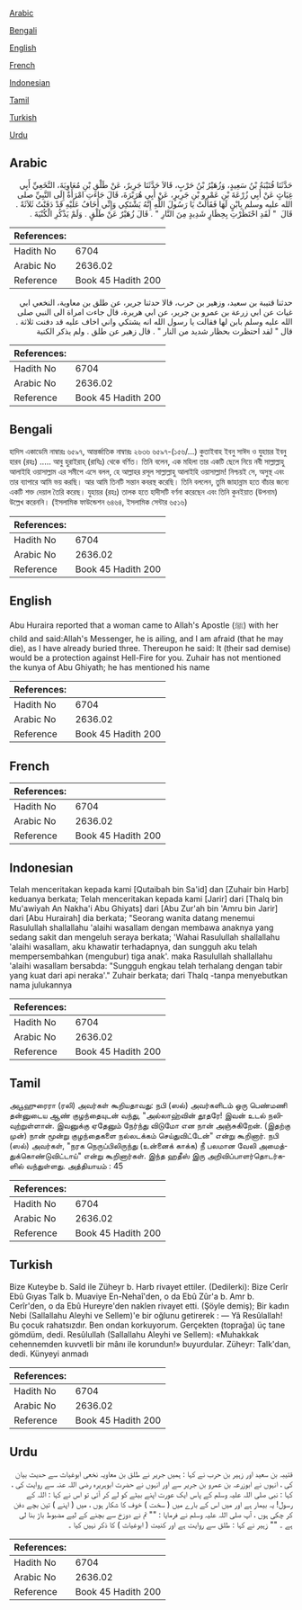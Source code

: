 [Arabic](#arabic)

[Bengali](#bengali)

[English](#english)

[French](#french)

[Indonesian](#indonesian)

[Tamil](#tamil)

[Turkish](#turkish)

[Urdu](#urdu)

## Arabic


<div dir="rtl" lang="ar" style={{fontSize:'larger',backgroundColor:'#f8f9fa',padding:20}}>
حَدَّثَنَا قُتَيْبَةُ بْنُ سَعِيدٍ، وَزُهَيْرُ بْنُ حَرْبٍ، قَالاَ حَدَّثَنَا جَرِيرٌ، عَنْ طَلْقِ بْنِ مُعَاوِيَةَ، النَّخَعِيِّ أَبِي غِيَاثٍ عَنْ أَبِي زُرْعَةَ بْنِ عَمْرِو بْنِ جَرِيرٍ، عَنْ أَبِي هُرَيْرَةَ، قَالَ جَاءَتِ امْرَأَةٌ إِلَى النَّبِيِّ صلى الله عليه وسلم بِابْنٍ لَهَا فَقَالَتْ يَا رَسُولَ اللَّهِ إِنَّهُ يَشْتَكِي وَإِنِّي أَخَافُ عَلَيْهِ قَدْ دَفَنْتُ ثَلاَثَةً ‏.‏ قَالَ ‏ "‏ لَقَدِ احْتَظَرْتِ بِحِظَارٍ شَدِيدٍ مِنَ النَّارِ ‏"‏ ‏.‏ قَالَ زُهَيْرٌ عَنْ طَلْقٍ ‏.‏ وَلَمْ يَذْكُرِ الْكُنْيَةَ ‏.‏
</div>
<div style={{backgroundColor:'#f8f9fa',padding:20, marginBottom: 10}}><table> <thead> <tr> <th>References:</th> <th></th> </tr> </thead> <tbody><tr><td>Hadith No</td><td>6704</td></tr><tr><td>Arabic No</td><td>2636.02</td></tr><tr><td>Reference</td><td>Book 45 Hadith 200</td></tr></tbody></table></div>


<div dir="rtl" lang="ar" style={{fontSize:'larger',backgroundColor:'#f8f9fa',padding:20}}>
حدثنا قتيبة بن سعيد، وزهير بن حرب، قالا حدثنا جرير، عن طلق بن معاوية، النخعي ابي غياث عن ابي زرعة بن عمرو بن جرير، عن ابي هريرة، قال جاءت امراة الى النبي صلى الله عليه وسلم بابن لها فقالت يا رسول الله انه يشتكي واني اخاف عليه قد دفنت ثلاثة . قال " لقد احتظرت بحظار شديد من النار " . قال زهير عن طلق . ولم يذكر الكنية
</div>
<div style={{backgroundColor:'#f8f9fa',padding:20, marginBottom: 10}}><table> <thead> <tr> <th>References:</th> <th></th> </tr> </thead> <tbody><tr><td>Hadith No</td><td>6704</td></tr><tr><td>Arabic No</td><td>2636.02</td></tr><tr><td>Reference</td><td>Book 45 Hadith 200</td></tr></tbody></table></div>

## Bengali


<div dir="ltr" lang="bn" style={{fontSize:'larger',backgroundColor:'#f8f9fa',padding:20}}>
হাদিস একাডেমি নাম্বারঃ ৬৫৯৭, আন্তর্জাতিক নাম্বারঃ ২৬৩৬ ৬৫৯৭-(১৫৬/...) কুতাইবাহ ইবনু সাঈদ ও যুহায়র ইবনু হারব (রহঃ) ..... আবু হুরাইরাহ্ (রাযিঃ) থেকে বর্ণিত। তিনি বলেন, এক মহিলা তার একটি ছেলে নিয়ে নবী সাল্লাল্লাহু আলাইহি ওয়াসাল্লাম এর সমীপে এসে বলল, হে আল্লাহর রসূল সাল্লাল্লাহু আলাইহি ওয়াসাল্লাম! নিশ্চয়ই সে, অসুস্থ এবং তার ব্যাপারে আমি ভয় করছি। আর আমি তিনটি সন্তান কবরস্থ করেছি। তিনি বললেন, তুমি জাহান্নাম হতে বাঁচার জন্যে একটি শক্ত দেয়াল তৈরি করেছ। যুহায়র (রহঃ) তালক হতে হাদীসটি বর্ণনা করেছেন এবং তিনি কুনইয়াত (উপনাম) উল্লেখ করেননি। (ইসলামিক ফাউন্ডেশন ৬৪৬৪, ইসলামিক সেন্টার ৬৫১৬)
</div>
<div style={{backgroundColor:'#f8f9fa',padding:20, marginBottom: 10}}><table> <thead> <tr> <th>References:</th> <th></th> </tr> </thead> <tbody><tr><td>Hadith No</td><td>6704</td></tr><tr><td>Arabic No</td><td>2636.02</td></tr><tr><td>Reference</td><td>Book 45 Hadith 200</td></tr></tbody></table></div>

## English


<div dir="ltr" lang="en" style={{fontSize:'larger',backgroundColor:'#f8f9fa',padding:20}}>
Abu Huraira reported that a woman came to Allah's Apostle (ﷺ) with her child and said:Allah's Messenger, he is ailing, and I am afraid (that he may die), as I have already buried three. Thereupon he said: It (their sad demise) would be a protection against Hell-Fire for you. Zuhair has not mentioned the kunya of Abu Ghiyath; he has mentioned his name
</div>
<div style={{backgroundColor:'#f8f9fa',padding:20, marginBottom: 10}}><table> <thead> <tr> <th>References:</th> <th></th> </tr> </thead> <tbody><tr><td>Hadith No</td><td>6704</td></tr><tr><td>Arabic No</td><td>2636.02</td></tr><tr><td>Reference</td><td>Book 45 Hadith 200</td></tr></tbody></table></div>

## French


<div dir="ltr" lang="fr" style={{fontSize:'larger',backgroundColor:'#f8f9fa',padding:20}}>

</div>
<div style={{backgroundColor:'#f8f9fa',padding:20, marginBottom: 10}}><table> <thead> <tr> <th>References:</th> <th></th> </tr> </thead> <tbody><tr><td>Hadith No</td><td>6704</td></tr><tr><td>Arabic No</td><td>2636.02</td></tr><tr><td>Reference</td><td>Book 45 Hadith 200</td></tr></tbody></table></div>

## Indonesian


<div dir="ltr" lang="id" style={{fontSize:'larger',backgroundColor:'#f8f9fa',padding:20}}>
Telah menceritakan kepada kami [Qutaibah bin Sa'id] dan [Zuhair bin Harb] keduanya berkata; Telah menceritakan kepada kami [Jarir] dari [Thalq bin Mu'awiyah An Nakha'i Abu Ghiyats] dari [Abu Zur'ah bin 'Amru bin Jarir] dari [Abu Hurairah] dia berkata; "Seorang wanita datang menemui Rasulullah shallallahu 'alaihi wasallam dengan membawa anaknya yang sedang sakit dan mengeluh seraya berkata; 'Wahai Rasulullah shallallahu 'alaihi wasallam, aku khawatir terhadapnya, dan sungguh aku telah mempersembahkan (mengubur) tiga anak'. maka Rasulullah shallallahu 'alaihi wasallam bersabda: "Sungguh engkau telah terhalang dengan tabir yang kuat dari api neraka'." Zuhair berkata; dari Thalq -tanpa menyebutkan nama julukannya
</div>
<div style={{backgroundColor:'#f8f9fa',padding:20, marginBottom: 10}}><table> <thead> <tr> <th>References:</th> <th></th> </tr> </thead> <tbody><tr><td>Hadith No</td><td>6704</td></tr><tr><td>Arabic No</td><td>2636.02</td></tr><tr><td>Reference</td><td>Book 45 Hadith 200</td></tr></tbody></table></div>

## Tamil


<div dir="ltr" lang="ta" style={{fontSize:'larger',backgroundColor:'#f8f9fa',padding:20}}>
அபூஹுரைரா (ரலி) அவர்கள் கூறியதாவது: நபி (ஸல்) அவர்களிடம் ஒரு பெண்மணி தன்னுடைய ஆண் குழந்தையுடன் வந்து, "அல்லாஹ்வின் தூதரே! இவன் உடல் நலிவுற்றுள்ளான். இவனுக்கு ஏதேனும் நேர்ந்து விடுமோ என நான் அஞ்சுகிறேன். (இதற்கு முன்) நான் மூன்று குழந்தைகளை நல்லடக்கம் செய்துவிட்டேன்" என்று கூறினார். நபி (ஸல்) அவர்கள், "நரக நெருப்பிலிருந்து (உன்னைக் காக்க) நீ பலமான வேலி அமைத்துக்கொண்டுவிட்டாய்" என்று கூறினார்கள். இந்த ஹதீஸ் இரு அறிவிப்பாளர்தொடர்களில் வந்துள்ளது. அத்தியாயம் : 45
</div>
<div style={{backgroundColor:'#f8f9fa',padding:20, marginBottom: 10}}><table> <thead> <tr> <th>References:</th> <th></th> </tr> </thead> <tbody><tr><td>Hadith No</td><td>6704</td></tr><tr><td>Arabic No</td><td>2636.02</td></tr><tr><td>Reference</td><td>Book 45 Hadith 200</td></tr></tbody></table></div>

## Turkish


<div dir="ltr" lang="tr" style={{fontSize:'larger',backgroundColor:'#f8f9fa',padding:20}}>
Bize Kuteybe b. Saîd ile Züheyr b. Harb rivayet ettiler. (Dedilerki): Bize Cerîr Ebû Gıyas Talk b. Muaviye En-Nehaî'den, o da Ebû Zûr'a b. Amr b. Cerîr'den, o da Ebû Hureyre'den naklen rivayet etti. (Şöyle demiş); Bir kadın Nebi (Sallallahu Aleyhi ve Sellem)'e bir oğlunu getirerek : — Yâ Resûlallah! Bu çocuk rahatsızdır. Ben ondan korkuyorum. Gerçekten (toprağa) üç tane gömdüm, dedi. Resûlullah (Sallallahu Aleyhi ve Sellem): «Muhakkak cehennemden kuvvetli bir mânı ile korundun!» buyurdular. Züheyr: Talk'dan, dedi. Künyeyi anmadı
</div>
<div style={{backgroundColor:'#f8f9fa',padding:20, marginBottom: 10}}><table> <thead> <tr> <th>References:</th> <th></th> </tr> </thead> <tbody><tr><td>Hadith No</td><td>6704</td></tr><tr><td>Arabic No</td><td>2636.02</td></tr><tr><td>Reference</td><td>Book 45 Hadith 200</td></tr></tbody></table></div>

## Urdu


<div dir="rtl" lang="ur" style={{fontSize:'larger',backgroundColor:'#f8f9fa',padding:20}}>
قتیبہ بن سعید اور زہیر بن حرب نے کہا : ہمیں جریر نے طلق بن معاویہ نخعی ابوغیاث سے حدیث بیان کی ، انہوں نے ابوزرعہ بن عمرو بن جریر سے اور انہوں نے حضرت ابوہریرہ رضی اللہ عنہ سے روایت کی ، کہا : نبی صلی اللہ علیہ وسلم کے پاس ایک عورت اپنے بیٹے کو لے کر آئی تو اس نے کہا : اللہ کے رسول! یہ بیمار ہے اور میں اس کے بارے میں ( سخت ) خوف کا شکار ہوں ، میں ( اپنے ) تین بچے دفن کر چکی ہوں ، آپ صلی اللہ علیہ وسلم نے فرمایا : "" تم نے دوزخ سے بچنے کے لیے مضبوط باڑ بنا لی ہے ۔ "" زہیر نے کہا : طلق سے روایت ہے اور کنیت ( ابوغیاث ) کا ذکر نہیں کیا ۔
</div>
<div style={{backgroundColor:'#f8f9fa',padding:20, marginBottom: 10}}><table> <thead> <tr> <th>References:</th> <th></th> </tr> </thead> <tbody><tr><td>Hadith No</td><td>6704</td></tr><tr><td>Arabic No</td><td>2636.02</td></tr><tr><td>Reference</td><td>Book 45 Hadith 200</td></tr></tbody></table></div>